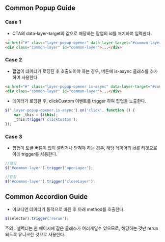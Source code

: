 ## Common Popup Guide
### Case 1
* CTA의 data-layer-target의 값으로 해당하는 팝업의 id를 매치하여 입력한다.
```html
<a href="#" class="layer-popup-opener" data-layer-target="#common-layer">Common Popup</a>
<div class="common-layer" id="common-layer">...</div>
```


### Case 2
* 팝업이 데이터가 로딩된 후 호출되어야 하는 경우, 버튼에 is-async 클래스를 추가하여 사용한다.
```html
<a href="#" class="layer-popup-opener is-async" data-layer-target="#common-layer">Common Popup</a>
<div class="common-layer" id="common-layer">...</div>
```
* 데이터가 로딩된 후, clickCustom 이벤트를 trigger 하여 팝업을 노출한다.
```javascript
$('.layer-popup-opener.is-async').on('click', function () {
	var _this = $(this);
	_this.trigger('clickCustom');
});
```

### Case 3
* 팝업이 토글 버튼이 없이 열리거나 닫혀야 하는 경우, 해당 레이어의 id를 타겟으로 아래 trigger를 사용한다.
```javascript
//열림
$('#common-layer').trigger('openLayer');

//닫힘
$('#common-layer').trigger('closeLayer');
```
## Common Accordion Guide
* 아코디언 데이터가 동적으로 바뀐 후 아래 method를 호출한다.
```javascript
$(selector).trigger('rerun');
```
주의 : 셀렉터는 한 페이지에 같은 클래스가 여러개일수 있으므로, 해당하는 것만 rerun 되도록 유니크한 것으로 사용한다.
